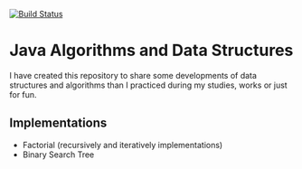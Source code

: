 [![Build Status](https://travis-ci.org/sbouclier/java-algorithms-and-data-structures.svg?branch=master)](https://travis-ci.org/sbouclier/java-algorithms-and-data-structures)

# Java Algorithms and Data Structures

I have created this repository to share some developments of data structures and algorithms than I practiced during my studies, works or just for fun.

## Implementations
* Factorial (recursively and iteratively implementations)
* Binary Search Tree